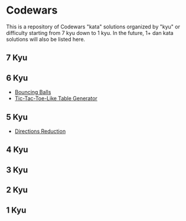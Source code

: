 # Codewars

This is a repository of Codewars "kata" solutions organized by "kyu" or difficulty starting from 7 kyu down to 1 kyu.  In the future, 1+ dan kata solutions will also be listed here.

## 7 Kyu

## 6 Kyu
- [Bouncing Balls](./6_Kyu/Bouncing_Balls.md)
- [Tic-Tac-Toe-Like Table Generator](./6_Kyu/TicTacToe_Generator.md)

## 5 Kyu
- [Directions Reduction](./5_Kyu/Directions_Reduction.md)

## 4 Kyu

## 3 Kyu

## 2 Kyu

## 1 Kyu

